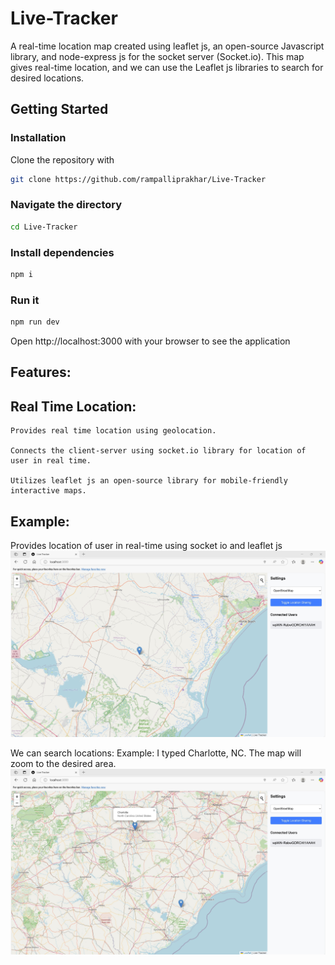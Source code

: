 # Live-Tracker
A real-time location map created using leaflet js, an open-source Javascript library, and node-express js for the socket server (Socket.io). This map gives real-time location, and we can use the Leaflet js libraries to search for desired locations.

## Getting Started

### Installation
Clone the repository with
```bash
git clone https://github.com/rampalliprakhar/Live-Tracker
```

### Navigate the directory
```bash
cd Live-Tracker
```

### Install dependencies
```bash 
npm i
```

### Run it 
```bash  
npm run dev 
```

Open http://localhost:3000 with your browser to see the application


## Features:
## Real Time Location:

    Provides real time location using geolocation.

    Connects the client-server using socket.io library for location of user in real time.

    Utilizes leaflet js an open-source library for mobile-friendly interactive maps. 

## Example:

Provides location of user in real-time using socket io and leaflet js
![alt text](Live_Tracker.jpg)

We can search locations:
Example: I typed Charlotte, NC. The map will zoom to the desired area.
![alt text](Search_Location.jpg)